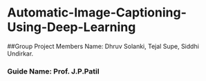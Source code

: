 # Automatic-Image-Captioning-Using-Deep-Learning

##Group Project Members Name:
Dhruv Solanki,
Tejal Supe,
Siddhi Undirkar.

### Guide Name: Prof. J.P.Patil
